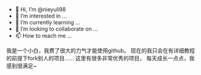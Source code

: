 - 👋 Hi, I’m @nieyuli98
- 👀 I’m interested in ...
- 🌱 I’m currently learning ...
- 💞️ I’m looking to collaborate on ...
- 📫 How to reach me ...

我是一个小白，我费了很大的力气才能使用github。
现在的我只会在有详细教程的前提下fork别人的项目……
这里有很多非常优秀的项目，
每天成长一点点，我感到很满足~

<!---
nieyuli98/nieyuli98 is a ✨ special ✨ repository because its `README.md` (this file) appears on your GitHub profile.
You can click the Preview link to take a look at your changes.
--->
